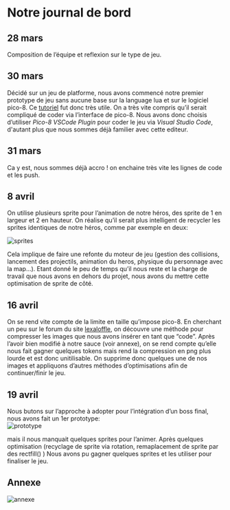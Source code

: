 # Notre journal de bord

## 28 mars

Composition de l’équipe et reflexion sur le type de jeu.

## 30 mars

Décidé sur un jeu de platforme, nous avons commencé notre premier prototype de jeu sans aucune base sur la language lua et sur le logiciel pico-8. Ce [tutoriel](https://youtu.be/q6c6DvGK4lg) fut donc très utile. On a très vite compris qu’il serait compliqué de coder via l’interface de pico-8. Nous avons donc choisis d’utiliser *Pico-8 VSCode Plugin* pour coder le jeu via *Visual Studio Code*, d'autant plus que nous sommes déjà familier avec cette editeur.

## 31 mars

Ca y est, nous sommes déjà accro ! on enchaine très vite les lignes de code et les push.

## 8 avril

On utilise plusieurs sprite pour l’animation de notre héros, des sprite de 1 en largeur et 2 en hauteur. On réalise qu’il serait plus intelligent de recycler les sprites identiques de notre héros, comme par exemple en deux:

![sprites](https://image.noelshack.com/fichiers/2019/18/3/1556709869-sprites.png)

Cela implique de faire une refonte du moteur de jeu (gestion des collisions, lancement des projectils, animation du heros, physique du personnage avec la map...). Etant donné le peu de temps qu’il nous reste et la charge de travail que nous avons en dehors du projet, nous avons du mettre cette optimisation de sprite de côté.

## 16 avril

On se rend vite compte de la limite en taille qu’impose pico-8. En cherchant un peu sur le forum du site [lexaloffle](https://www.lexaloffle.com), on découvre une méthode pour compresser les images que nous avons insérer en tant que “code”. Après l’avoir bien modifié à notre sauce (voir annexe), on se rend compte qu’elle nous fait gagner quelques tokens mais rend la compression en png plus lourde et est donc unitilisable. On supprime donc quelques une de nos images et appliquons d’autres méthodes d’optimisations afin de continuer/finir le jeu.

## 19 avril

Nous butons sur l’approche à adopter pour l’intégration d’un boss final, nous avons fait un 1er prototype:   
![prototype](https://image.noelshack.com/fichiers/2019/18/3/1556709869-prototypeboss.png)

mais il nous manquait quelques sprites pour l’animer. Après quelques optimisation (recyclage de sprite via rotation, remaplacement de sprite par des rectfill() ) Nous avons pu gagner quelques sprites et les utiliser pour finaliser le jeu.

## Annexe

![annexe](https://image.noelshack.com/fichiers/2019/18/3/1556709870-code.png)
